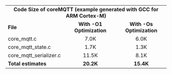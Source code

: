 <table>
    <tr>
        <td colspan="3"><center><b>Code Size of coreMQTT (example generated with GCC for ARM Cortex-M)</b></center></td>
    </tr>
    <tr>
        <td><b>File</b></td>
        <td><b><center>With -O1 Optimization</center></b></td>
        <td><b><center>With -Os Optimization</center></b></td>
    </tr>
    <tr>
        <td>core_mqtt.c</td>
        <td><center>7.0K</center></td>
        <td><center>6.0K</center></td>
    </tr>
    <tr>
        <td>core_mqtt_state.c</td>
        <td><center>1.7K</center></td>
        <td><center>1.3K</center></td>
    </tr>
    <tr>
        <td>core_mqtt_serializer.c</td>
        <td><center>11.5K</center></td>
        <td><center>8.1K</center></td>
    </tr>
    <tr>
        <td><b>Total estimates</b></td>
        <td><b><center>20.2K</center></b></td>
        <td><b><center>15.4K</center></b></td>
    </tr>
</table>
